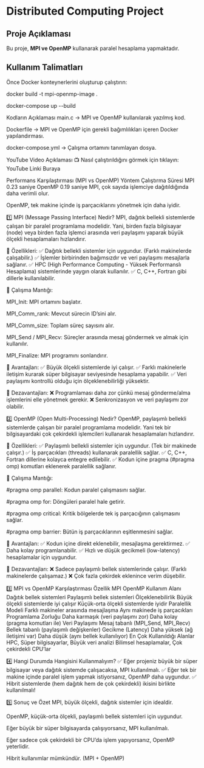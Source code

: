 # Distributed Computing Project

## Proje Açıklaması
Bu proje, **MPI ve OpenMP** kullanarak paralel hesaplama yapmaktadır. 

## Kullanım Talimatları
Önce Docker konteynerlerini oluşturup çalıştırın:

docker build -t mpi-openmp-image .

docker-compose up --build

Kodların Açıklaması
main.c → MPI ve OpenMP kullanılarak yazılmış kod.

Dockerfile → MPI ve OpenMP için gerekli bağımlılıkları içeren Docker yapılandırması.

docker-compose.yml → Çalışma ortamını tanımlayan dosya.

YouTube Video Açıklaması
📺 Nasıl çalıştırıldığını görmek için tıklayın:
YouTube Linki Buraya

Performans Karşılaştırması (MPI vs OpenMP)
Yöntem	Çalıştırma Süresi
MPI	0.23 saniye
OpenMP	0.19 saniye
MPI, çok sayıda işlemciye dağıtıldığında daha verimli olur.

OpenMP, tek makine içinde iş parçacıklarını yönetmek için daha iyidir.


1️⃣ MPI (Message Passing Interface) Nedir?
MPI, dağıtık bellekli sistemlerde çalışan bir paralel programlama modelidir.
Yani, birden fazla bilgisayar (node) veya birden fazla işlemci arasında veri paylaşımı yaparak büyük ölçekli hesaplamaları hızlandırır.

📌 Özellikleri:
✅ Dağıtık bellekli sistemler için uygundur. (Farklı makinelerde çalışabilir.)
✅ İşlemler birbirinden bağımsızdır ve veri paylaşımı mesajlarla sağlanır.
✅ HPC (High Performance Computing - Yüksek Performanslı Hesaplama) sistemlerinde yaygın olarak kullanılır.
✅ C, C++, Fortran gibi dillerle kullanılabilir.

📌 Çalışma Mantığı:

MPI_Init: MPI ortamını başlatır.

MPI_Comm_rank: Mevcut sürecin ID’sini alır.

MPI_Comm_size: Toplam süreç sayısını alır.

MPI_Send / MPI_Recv: Süreçler arasında mesaj göndermek ve almak için kullanılır.

MPI_Finalize: MPI programını sonlandırır.

📌 Avantajları:
✅ Büyük ölçekli sistemlerde iyi çalışır.
✅ Farklı makinelerle iletişim kurarak süper bilgisayar seviyesinde hesaplama yapabilir.
✅ Veri paylaşımı kontrollü olduğu için ölçeklenebilirliği yüksektir.

📌 Dezavantajları:
❌ Programlaması daha zor çünkü mesaj gönderme/alma işlemlerini elle yönetmek gerekir.
❌ Senkronizasyon ve veri paylaşımı zor olabilir.

2️⃣ OpenMP (Open Multi-Processing) Nedir?
OpenMP, paylaşımlı bellekli sistemlerde çalışan bir paralel programlama modelidir.
Yani tek bir bilgisayardaki çok çekirdekli işlemcileri kullanarak hesaplamaları hızlandırır.

📌 Özellikleri:
✅ Paylaşımlı bellekli sistemler için uygundur. (Tek bir makinede çalışır.)
✅ İş parçacıkları (threads) kullanarak paralellik sağlar.
✅ C, C++, Fortran dillerine kolayca entegre edilebilir.
✅ Kodun içine pragma (#pragma omp) komutları eklenerek paralellik sağlanır.

📌 Çalışma Mantığı:

#pragma omp parallel: Kodun paralel çalışmasını sağlar.

#pragma omp for: Döngüleri paralel hale getirir.

#pragma omp critical: Kritik bölgelerde tek iş parçacığının çalışmasını sağlar.

#pragma omp barrier: Bütün iş parçacıklarının eşitlenmesini sağlar.

📌 Avantajları:
✅ Kodun içine direkt eklenebilir, mesajlaşma gerektirmez.
✅ Daha kolay programlanabilir.
✅ Hızlı ve düşük gecikmeli (low-latency) hesaplamalar için uygundur.

📌 Dezavantajları:
❌ Sadece paylaşımlı bellek sistemlerinde çalışır. (Farklı makinelerde çalışamaz.)
❌ Çok fazla çekirdek eklenince verim düşebilir.

3️⃣ MPI vs OpenMP Karşılaştırması
Özellik	MPI	OpenMP
Kullanım Alanı	Dağıtık bellek sistemleri	Paylaşımlı bellek sistemleri
Ölçeklenebilirlik	Büyük ölçekli sistemlerde iyi çalışır	Küçük-orta ölçekli sistemlerde iyidir
Paralellik Modeli	Farklı makineler arasında mesajlaşma	Aynı makinede iş parçacıkları
Programlama Zorluğu	Daha karmaşık (veri paylaşımı zor)	Daha kolay (pragma komutları ile)
Veri Paylaşımı	Mesaj tabanlı (MPI_Send, MPI_Recv)	Bellek tabanlı (paylaşımlı değişkenler)
Gecikme (Latency)	Daha yüksek (ağ iletişimi var)	Daha düşük (aynı bellek kullanılıyor)
En Çok Kullanıldığı Alanlar	HPC, Süper bilgisayarlar, Büyük veri analizi	Bilimsel hesaplamalar, Çok çekirdekli CPU’lar

4️⃣ Hangi Durumda Hangisini Kullanmalıyım?
✅ Eğer projeniz büyük bir süper bilgisayar veya dağıtık sistemde çalışacaksa, MPI kullanılmalı.
✅ Eğer tek bir makine içinde paralel işlem yapmak istiyorsanız, OpenMP daha uygundur.
✅ Hibrit sistemlerde (hem dağıtık hem de çok çekirdekli) ikisini birlikte kullanılmalı!

5️⃣ Sonuç ve Özet
MPI, büyük ölçekli, dağıtık sistemler için idealdir.

OpenMP, küçük-orta ölçekli, paylaşımlı bellek sistemleri için uygundur.

Eğer büyük bir süper bilgisayarda çalışıyorsanız, MPI kullanılmalı.

Eğer sadece çok çekirdekli bir CPU’da işlem yapıyorsanız, OpenMP yeterlidir.

Hibrit kullanımlar mümkündür. (MPI + OpenMP)
